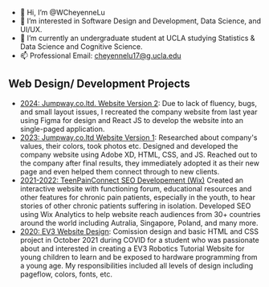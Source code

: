 - 👋 Hi, I’m @WCheyenneLu
- 👀 I’m interested in Software Design and Development, Data Science, and UI/UX.
- 🌱 I’m currently an undergraduate student at UCLA studying Statistics & Data Science and Cognitive Science.
- 📫 Professional Email: cheyennelu17@g.ucla.edu

## Web Design/ Development Projects
- [2024: Jumpway.co.ltd. Website Version 2](https://github.com/WCheyenneLu/jumpwayv2): Due to lack of fluency, bugs, and small layout issues, I recreated the company website from last year using Figma for design and React JS to develop the website into an single-paged application. 
- [2023: Jumpway.co.ltd Website Version 1](http://jumpway.co.th/): Researched about company's values, their colors, took photos etc. Designed and developed the company website using Adobe XD, HTML, CSS, and JS. Reached out to the company after final results, they immediately adopted it as their new page and even helped them connect through to new clients. 
- [2021-2022: TeenPainConnect SEO Developement (Wix)](https://ceni23.wixsite.com/teenpainconnect) Created an interactive website with functioning forum, educational resources and other features for chronic pain patients, especially in the youth, to hear stories of other chronic patients suffering in isolation. Developed SEO using Wix Analytics to help website reach audiences from 30+ countries around the world including Autralia, Singapore, Poland, and many more.  
- [2020: EV3 Website Design](https://github.com/WCheyenneLu/EV3): Comission design and basic HTML and CSS project in October 2021 during COVID for a student who was passionate about and interested in creating a EV3 Robotics Tutorial Website for young children to learn and be exposed to hardware programming from a young age. My responsibilities included all levels of design including pageflow, colors, fonts, etc.
<!---
WCheyenneLu/WCheyenneLu is a ✨ special ✨ repository because its `README.md` (this file) appears on your GitHub profile.
You can click the Preview link to take a look at your changes.
--->
